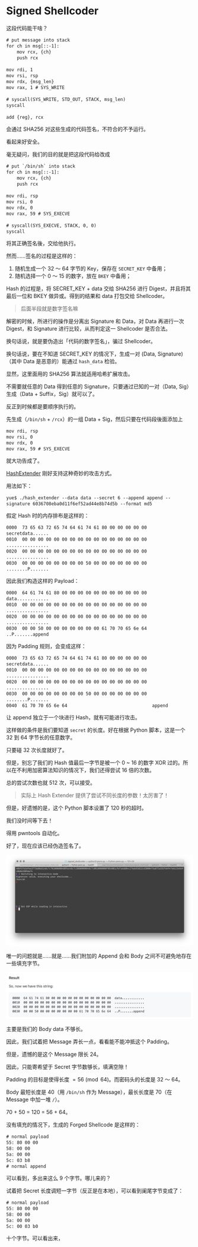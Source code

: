 # Signed Shellcoder

这段代码能干啥？

```assembly
# put message into stack
for ch in msg[::-1]:
	mov rcx, {ch}
	push rcx

mov rdi, 1
mov rsi, rsp
mov rdx, {msg_len}
mov rax, 1 # SYS_WRITE

# syscall(SYS_WRITE, STD_OUT, STACK, msg_len)
syscall

add {reg}, rcx
```

会通过 SHA256 对这些生成的代码签名，不符合的不予运行。

看起来好安全。

毫无疑问，我们的目的就是把这段代码给改成

```assembly
# put `/bin/sh` into stack
for ch in msg[::-1]:
	mov rcx, {ch}
	push rcx
	
mov rdi, rsp
mov rsi, 0
mov rdx, 0
mov rax, 59 # SYS_EXECVE

# syscall(SYS_EXECVE, STACK, 0, 0)
syscall
```

将其正确签名後，交给他执行。

然而……签名的过程是这样的：

1. 随机生成一个 32 ～ 64 字节的 Key，保存在 `SECRET_KEY` 中备用；
2. 随机选择一个 0 ～ 15 的数字，放在 `BKEY` 中备用；

Hash 的过程是，将 SECRET_KEY + data 交给 SHA256 进行 Digest，并且将其最后一位和 BKEY 做异或。得到的结果和 data 打包交给 Shellcoder。

> 后面半段就是数字签名嘛

解密的时候，所进行的操作是分离出 Signature 和 Data，对 Data 再进行一次 Digest，和 Signature 进行比较，从而判定这一 Shellcoder 是否合法。

换句话说，就是要伪造出「代码的数字签名」，骗过 Shellcoder。

换句话说，要在不知道 SECRET_KEY 的情况下，生成一对 (Data, Signature)（其中 Data 是恶意的）能通过 `hash_data` 检验。

显然，这里面用的 SHA256 算法就适用哈希扩展攻击。

不需要就任意的 Data 得到任意的 Signature，只要通过已知的一对（Data, Sig）生成（Data + Suffix，Sig）就可以了。

反正到时候都是要顺序执行的。

先生成（`/bin/sh` + `/rcx`）的一组 Data + Sig，然后只要在代码段後面添加上

```assembly
mov rdi, rsp
mov rsi, 0
mov rdx, 0
mov rax, 59 # SYS_EXECVE
```

就大功告成了。

[HashExtender](https://github.com/iagox86/hash_extender) 刚好支持这种奇妙的攻击方式。

用法如下：

```shell
yue$ ./hash_extender --data data --secret 6 --append append --signature 6036708eba0d11f6ef52ad44e8b74d5b --format md5
```

假定 Hash 时的内存排布是这样的：

```
0000  73 65 63 72 65 74 64 61 74 61 80 00 00 00 00 00  secretdata......
0010  00 00 00 00 00 00 00 00 00 00 00 00 00 00 00 00  ................
0020  00 00 00 00 00 00 00 00 00 00 00 00 00 00 00 00  ................
0030  00 00 00 00 00 00 00 00 50 00 00 00 00 00 00 00  ........P.......
```

因此我们构造这样的 Payload：

```
0000  64 61 74 61 80 00 00 00 00 00 00 00 00 00 00 00  data............
0010  00 00 00 00 00 00 00 00 00 00 00 00 00 00 00 00  ................
0020  00 00 00 00 00 00 00 00 00 00 00 00 00 00 00 00  ................
0030  00 00 50 00 00 00 00 00 00 00 61 70 70 65 6e 64  ..P.......append
```

因为 Padding 规则，会变成这样：

```
0000  73 65 63 72 65 74 64 61 74 61 80 00 00 00 00 00  secretdata......
0010  00 00 00 00 00 00 00 00 00 00 00 00 00 00 00 00  ................
0020  00 00 00 00 00 00 00 00 00 00 00 00 00 00 00 00  ................
0030  00 00 00 00 00 00 00 00 50 00 00 00 00 00 00 00  ........P.......
0040  61 70 70 65 6e 64                                append
```

让 append 独立于一个块进行 Hash，就有可能进行攻击。

这样做的条件是我们要知道 `secret` 的长度。好在根据 Python 脚本，这是一个 32 到 64 字节长的任意数字。

只要碰 32 次长度就好了。

但是，别忘了我们的 Hash 值最后一字节是被一个 0 ~ 16 的数字 XOR 过的。所以在不利用加密算法知识的情况下，我们还得尝试 16 倍的次数。

总的尝试次数也就 512 次，可以接受。

> 实际上 Hash Extender 提供了尝试不同长度的参数！太厉害了！

但是，好遗憾的是，这个 Python 脚本设置了 120 秒的超时。

我们没时间等下去！

得用 pwntools 自动化。

好了，现在应该已经伪造签名了。

![getshell](notes.assets/getshell.png)

唯一的问题就是……就是……我们附加的 Append 会和 Body 之间不可避免地存在一些填充字节。

![image-20201012083050971](notes.assets/image-20201012083050971.png)

主要是我们的 Body data 不够长。

因此，我们试着把 Message 弄长一点，看看能不能冲抵这个 Padding。

但是，遗憾的是这个 Message 限长 24。

因此，只能寄希望于 Secret 字节数够长，填满空隙！

Padding 的目标是使得长度 $=56 \pmod {64}$。而密码头的长度是 32 ～ 64。

Body 最短长度是 40（用 `/bin/sh` 作为 Message），最长长度是 70（在 Message 中加一堆 `/`）。

70 + 50 = 120 = 56 + 64。

没有填充的情况下，生成的 Forged Shellcode 是这样的：

```assembly
# normal payload
55:	80 00 00
58: 00 00
5a: 00 00
5c: 03 b8
# normal append
```

可以看到，多出来这么 9 个字节。哪儿来的？

试着把 Secret 长度调短一字节（反正是在本地），可以看到阑尾字节变成了：

```assembly
# normal payload
55: 80 00 00
58: 00 00
5a: 00 00
5c: 00 03 b0
```

十个字节。可以看出来，